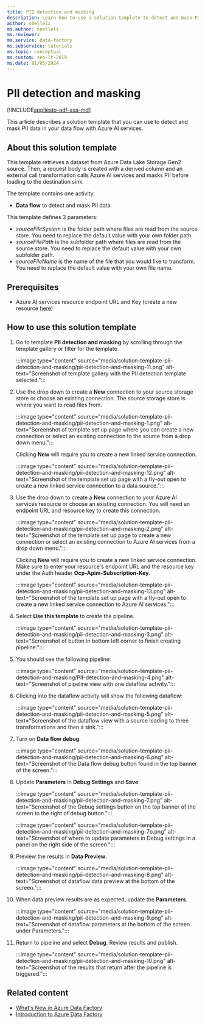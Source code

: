 ```yaml
---
title: PII detection and masking
description: Learn how to use a solution template to detect and mask PII data using Azure Data Factory.
author: n0elleli
ms.author: noelleli
ms.reviewer: 
ms.service: data-factory
ms.subservice: tutorials
ms.topic: conceptual
ms.custom: seo-lt-2019
ms.date: 01/05/2024
---
```


# PII detection and masking

[!INCLUDE[appliesto-adf-asa-md](includes/appliesto-adf-asa-md.md)]

This article describes a solution template that you can use to detect and mask PII data in your data flow with Azure AI services. 

## About this solution template

This template retrieves a dataset from Azure Data Lake Storage Gen2 source. Then, a request body is created with a derived column and an external call transformation calls Azure AI services and masks PII before loading to the destination sink. 

The template contains one activity: 
-  **Data flow** to detect and mask PII data

This template defines 3 parameters: 
-  *sourceFileSystem* is the folder path where files are read from the source store. You need to replace the default value with your own folder path.
-  *sourceFilePath* is the subfolder path where files are read from the source store. You need to replace the default value with your own subfolder path.
-  *sourceFileName* is the name of the file that you would like to transform. You need to replace the default value with your own file name.

## Prerequisites

*  Azure AI services resource endpoint URL and Key (create a new resource [here](https://portal.azure.com/#create/Microsoft.CognitiveServicesTextAnalytics))

## How to use this solution template

1. Go to template **PII detection and masking** by scrolling through the template gallery or filter for the template. 

	:::image type="content" source="media/solution-template-pii-detection-and-masking/pii-detection-and-masking-11.png" alt-text="Screenshot of template gallery with the PII detection template selected.":::

2. Use the drop down to create a **New** connection to your source storage store or choose an existing connection. The source storage store is where you want to read files from.

	:::image type="content" source="media/solution-template-pii-detection-and-masking/pii-detection-and-masking-1.png" alt-text="Screenshot of template set up page where you can create a new connection or select an existing connection to the source from a drop down menu.":::
	
    Clicking **New** will require you to create a new linked service connection. 
	
	:::image type="content" source="media/solution-template-pii-detection-and-masking/pii-detection-and-masking-12.png" alt-text="Screenshot of the template set up page with a fly-out open to create a new linked service connection to a data source.":::

3. Use the drop down to create a **New** connection to your Azure AI services resource or choose an existing connection. You will need an endpoint URL and resource key to create this connection. 

	:::image type="content" source="media/solution-template-pii-detection-and-masking/pii-detection-and-masking-2.png" alt-text="Screenshot of the template set up page to create a new connection or select an existing connection to Azure AI services from a drop down menu.":::
	
   Clicking **New** will require you to create a new linked service connection. Make sure to enter your resource's endpoint URL and the resource key under the Auth header **Ocp-Apim-Subscription-Key**. 
   
   :::image type="content" source="media/solution-template-pii-detection-and-masking/pii-detection-and-masking-13.png" alt-text="Screenshot of the template set up page with a fly-out open to create a new linked service connection to Azure AI services.":::
   

4. Select **Use this template** to create the pipeline. 

	:::image type="content" source="media/solution-template-pii-detection-and-masking/pii-detection-and-masking-3.png" alt-text="Screenshot of button in bottom left corner to finish creating pipeline.":::

5. You should see the following pipeline: 

	:::image type="content" source="media/solution-template-pii-detection-and-masking/PII-detection-and-masking-4.png" alt-text="Screenshot of pipeline view with one dataflow activity.":::

6. Clicking into the dataflow activity will show the following dataflow: 

	:::image type="content" source="media/solution-template-pii-detection-and-masking/pii-detection-and-masking-5.png" alt-text="Screenshot of the dataflow view with a source leading to three transformations and then a sink.":::

7. Turn on **Data flow debug**. 

	:::image type="content" source="media/solution-template-pii-detection-and-masking/pii-detection-and-masking-6.png" alt-text="Screenshot of the Data flow debug button found in the top banner of the screen.":::

8. Update **Parameters** in **Debug Settings** and **Save**. 

	:::image type="content" source="media/solution-template-pii-detection-and-masking/pii-detection-and-masking-7.png" alt-text="Screenshot of the Debug settings button on the top banner of the screen to the right of debug button.":::
  
	:::image type="content" source="media/solution-template-pii-detection-and-masking/pii-detection-and-masking-7b.png" alt-text="Screenshot of where to update parameters in Debug settings in a panel on the right side of the screen.":::

9. Preview the results in **Data Preview**. 

	:::image type="content" source="media/solution-template-pii-detection-and-masking/pii-detection-and-masking-8.png" alt-text="Screenshot of dataflow data preview at the bottom of the screen.":::
  
10. When data preview results are as expected, update the **Parameters**.

	:::image type="content" source="media/solution-template-pii-detection-and-masking/pii-detection-and-masking-9.png" alt-text="Screenshot of dataflow parameters at the bottom of the screen under Parameters.":::

11. Return to pipeline and select **Debug**. Review results and publish. 

	:::image type="content" source="media/solution-template-pii-detection-and-masking/pii-detection-and-masking-10.png" alt-text="Screenshot of the results that return after the pipeline is triggered.":::

## Related content

- [What's New in Azure Data Factory](whats-new.md)
- [Introduction to Azure Data Factory](introduction.md)
